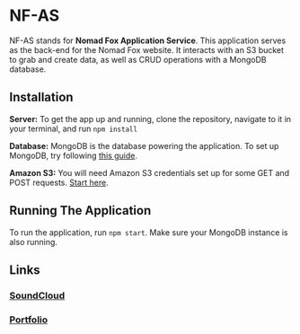 # NF-AS

NF-AS stands for **Nomad Fox Application Service**.  This application serves as the back-end for the Nomad Fox website.  It interacts with an S3 bucket to grab and create data, as well as CRUD operations with a MongoDB database.

## Installation

**Server:** To get the app up and running, clone the repository, navigate to it in your terminal, and run `npm install`

**Database:** MongoDB is the database powering the application.  To set up MongoDB, try following [this guide](https://www.freecodecamp.org/news/learn-mongodb-a4ce205e7739/).

**Amazon S3:** You will need Amazon S3 credentials set up for some GET and POST requests. [Start here](https://docs.aws.amazon.com/cli/latest/userguide/cli-chap-configure.html).

## Running The Application

To run the application, run `npm start`.  Make sure your MongoDB instance is also running.

## Links

### [SoundCloud](https://soundcloud.com/nomad-fox)
### [Portfolio](https://lhuddlesto.com/)
